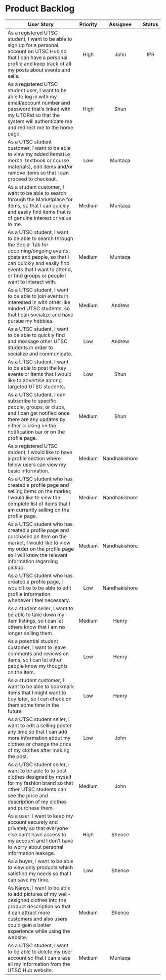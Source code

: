 # Product Backlog

|                                                             User Story                                               |      Priority      |         Assignee       |  Status  |
| ---------------------------------------------------------------------------------------------------------------------|:------------------:|:----------------------:|:----------:|
| As a registered UTSC student, I want to be able to sign up for a personal account on UTSC Hub so  that I can have a personal profile and keep track of all my posts about events and sells. | High | John | IPR |
| As a registered UTSC student user, I want to be able to log in with my email/account number and password that’s linked with my UTORid so that the system will authenticate me and redirect me to the home page. | High | Shun | |
| As a UTSC student customer, I want to be able to view my added items(i.e merch, textbook or course materials), edit items and/or remove items so that I can proceed to checkout. | Low | Muntaqa | |
| As a student customer, I want to be able to search through the Marketplace for items, so that I can quickly and easily find items that is of genuine interest or value to me. | Medium | Muntaqa | |
| As a UTSC student, I want to be able to search through the Social Tab for upcoming/ongoing events, posts and people, so that I can quickly and easily find events that I want to attend, or find groups or people I want to interact with. | Medium | Muntaqa | |
| As a UTSC student, I want to be able to join events in interested in with other like minded UTSC students, so that I can socialize and have pursue my hobbies. | Medium | Andrew | |
| As a UTSC student, I want to be able to quickly find and message other UTSC students in order to socialize and communicate. | Low | Andrew | |
| As a UTSC student, I want to be able to post the key events or items that I would like to advertise among targeted UTSC students. | Low | Shun | |
| As a UTSC student, I can subscribe to specific people, groups, or clubs, and I can get notified once there are any updates by either clicking on the notification bar or on the profile page. | Medium | Shun | |
| As a registered UTSC student, I would like to have a profile section where fellow users can view my basic information. | Medium | Nandhakishore | |
| As a UTSC student who has created a profile page and selling items on the market, I would like to view the complete list of items that I am currently selling on the profile page. | Medium | Nandhakishore | |
| As a UTSC student who has created a profile page and purchased an item on the market, I would like to view my order on the profile page so I will know the relevant information regarding pickup. | Medium | Nandhakishore | |
| As a UTSC student who has created a profile page, I would like to be able to edit profile information whenever I feel necessary. | Low | Nandhakishore | |
| As a student seller, I want to be able to take down my item listings, so I can let others know that I am no longer selling them. | Medium | Henry | |
| As a potential student customer, I want to leave comments and reviews on items, so I can let other people know my thoughts on the item. | Low | Henry | |
| As a student customer, I want to be able to bookmark items that I might want to buy later, so I can check on them some time in the future | Low | Henry | |
| As a UTSC student seller, I want to edit a selling poster any time so that I can add more information about my clothes or change the price of my clothes after making the post. | Low | John | |
| As a UTSC student seller, I want to be able to to post clothes designed by myself for my fashion brand so that other UTSC students can see the price and description of my clothes and purchase them. | Medium | John | |
| As a user, I want to keep my account securely and privately so that everyone else can’t have access to my account and I don’t have to worry about personal information leakage. | High | Shence | |
| As a buyer, I want to be able to view only products which satisfied my needs so that I can save my time. | Low | Shence | |
| As Kanye, I want to be able to add pictures of my well-designed clothes into the product description so that it can attract more customers and also users could gain a better experience while using the website. | Medium | Shence | |
| As a UTSC student, I want to be able to delete my user account so that I can erase all my information from the UTSC Hub website. | Medium | Muntaqa | |
